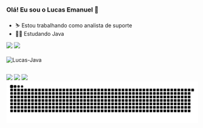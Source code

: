 

### Olá! Eu sou o Lucas Emanuel 👋

- ⛷️ Estou trabalhando como analista de suporte
- 👨‍💻 Estudando Java

 <div>
  <img src="https://github-readme-stats.vercel.app/api?username=LucasEmanuelCR&show_icons=true&theme=shadow_red" />
  <img height=195 src="https://github-readme-stats.vercel.app/api/top-langs/?username=LucasEmanuelCR&theme=shadow_red&layout=donut" />
  <link rel="stylesheet" href="https://cdn.jsdelivr.net/gh/devicons/devicon@v2.15.1/devicon.min.css">
 </div>
 <div style="dsplay: inline_block"><br>
   <img align="center" alt="Lucas-Java" height="50" width="40" src="https://cdn.jsdelivr.net/gh/devicons/devicon/icons/java/java-plain-wordmark.svg" >
 </div>

##
<div> 
  <a href="https://instagram.com/_l.u.c.4.s._" target="_blank"><img src="https://img.shields.io/badge/-Instagram-%23E4405F?style=for-the-badge&logo=instagram&logoColor=white" target="_blank"></a>
  <a href = "mailto:lucasemanuelc.rodrigues@gmail.com"><img src="https://img.shields.io/badge/Gmail-D14836?style=for-the-badge&logo=gmail&logoColor=white"></a>
  <a href="https://www.linkedin.com/in/lucasemanuelcr/" target="_blank"><img src="https://img.shields.io/badge/-LinkedIn-%230077B5?style=for-the-badge&logo=linkedin&logoColor=white" target="_blank"></a> 
</div>

<picture>
  <source media="(prefers-color-scheme: dark)" srcset="https://raw.githubusercontent.com/LucasEmanuelCR/LucasEmanuelCR/output/github-contribution-grid-snake-dark.svg">
  <source media="(prefers-color-scheme: light)" srcset="https://raw.githubusercontent.com/LucasEmanuelCR/LucasEmanuelCR/output/github-contribution-grid-snake.svg">
  <img alt="github contribution grid snake animation" src="https://raw.githubusercontent.com/LucasEmanuelCR/LucasEmanuelCR/output/github-contribution-grid-snake.svg">
</picture>






